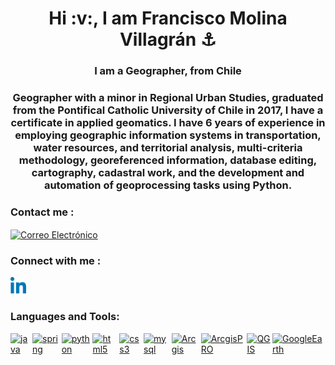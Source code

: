 <h1 align="center">Hi :v:, I am Francisco Molina Villagrán ⚓ </h1>
<h3 align="center">I am a Geographer, from Chile </h3>
<h3 align="center">Geographer with a minor in Regional Urban Studies, graduated from the Pontifical Catholic University of Chile in 2017, I have a certificate in applied geomatics. I have 6 years of experience in employing geographic information systems in transportation, water resources, and territorial analysis, multi-criteria methodology, georeferenced information, database editing, cartography, cadastral work, and the development and automation of geoprocessing tasks using Python. </h3>

<h3 align="left">Contact me :</h3>
<a href="mailto:fvmolina@uc.cl" target="_blank">
  <img align="center" src="https://www.vectorlogo.zone/logos/gmail/gmail-icon.svg" alt="Correo Electrónico" height="30" width="25"/>
</a>


<h3 align="left">Connect with me :</h3>
<a href="https://www.linkedin.com/in/fmolinavgeo" target="_blank">
  <img align="center" src="https://raw.githubusercontent.com/Dhamary08/Email-Sign/master/linkedin-in.png" alt="Francisco Molina Villagran" height="30" width="25"/>
</a>



<h3 align="left">Languages and Tools:</h3>
<div style="display: flex; align-items: center;">
  <a href="#" target="_blank"><img src="https://www.vectorlogo.zone/logos/java/java-icon.svg" alt="java" width="50" height="40" style="margin-right: 3px;" /></a>
  <a href="https://spring.io/" target="_blank"><img src="https://www.vectorlogo.zone/logos/springio/springio-icon.svg" alt="spring" width="40" height="40" style="margin-right: 3px;" /></a>
  <a href="https://www.python.org/" target="_blank"><img src="https://www.vectorlogo.zone/logos/python/python-icon.svg" alt="python" width="40" height="40" style="margin-right: 3px;" /></a>
  <a href="https://www.w3schools.com/html/" target="_blank"><img src="https://www.vectorlogo.zone/logos/w3_html5/w3_html5-icon.svg" alt="html5" width="40" height="40" style="margin-right: 3px;" /></a>
  <a href="https://www.w3schools.com/css/" target="_blank"><img src="https://cdn1.iconfinder.com/data/icons/logotypes/32/badge-css-3-128.png" alt="css3" width="40" height="40" style="margin-right: 3px;" /></a>
  <a href="https://www.mysql.com/" target="_blank"><img src="https://www.vectorlogo.zone/logos/mysql/mysql-icon.svg" alt="mysql" width="55" height="40" style="margin-right: 3px;" /></a>
  <a href="https://www.esri.cl/es-cl/inicio" target="_blank"><img src="https://seeklogo.com/images/E/esri-logo-219B143C69-seeklogo.com.png" alt="Arcgis" width="40" height="40" style="margin-right: 3px;" /></a>
  <a href="https://www.esri.com/es-es/arcgis/products/arcgis-pro/overview" target="_blank"><img src="https://www.esri.es/content/dam/distributor-share/esri-es/common/product-logos/ArcGIS-Pro.png" alt="ArcgisPRO" width="40" height="40" style="margin-right: 3px;" /></a>
  <a href="https://www.qgis.org/es/site/" target="_blank"><img src="https://www.vectorlogo.zone/logos/qgis/qgis-icon.svg" alt="QGIS" width="40" height="40" style="margin-right: 3px;" /></a>
  <a href="https://www.google.es/intl/es/earth/index.html" target="_blank"><img src="https://brandeps.com/logo-download/G/Google-Earth-logo-vector-01.svg" alt="GoogleEarth" width="40" height="40" style="margin-right: 3px;" /></a>
</div>

</p>
